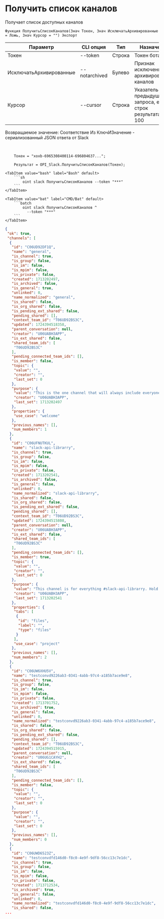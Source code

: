 ﻿---
sidebar_position: 1
---

# Получить список каналов
 Получает список доступных каналов



`Функция ПолучитьСписокКаналов(Знач Токен, Знач ИсключатьАрхивированные = Ложь, Знач Курсор = "") Экспорт`

  | Параметр | CLI опция | Тип | Назначение |
  |-|-|-|-|
  | Токен | --token | Строка | Токен бота |
  | ИсключатьАрхивированные | --notarchived | Булево | Признак исключения архивированных каналов |
  | Курсор | --cursor | Строка | Указатель из предыдущего запроса, если строк результата > 100 |

  
  Возвращаемое значение:   Соответствие Из КлючИЗначение - сериализованный JSON ответа от Slack

<br/>




```bsl title="Пример кода"
    Токен = "xoxb-6965308400114-696804637...";

    Результат = OPI_Slack.ПолучитьСписокКаналов(Токен);
```
    

 <Tabs>
  
    <TabItem value="bash" label="Bash" default>
        ```sh
            oint slack ПолучитьСписокКаналов --token "***"
        ```
    </TabItem>
  
    <TabItem value="bat" label="CMD/Bat" default>
        ```batch
            oint slack ПолучитьСписокКаналов ^
              --token "***"
        ```
    </TabItem>
</Tabs>


```json title="Результат"
{
 "ok": true,
 "channels": [
  {
   "id": "C06UD92DF1Q",
   "name": "general",
   "is_channel": true,
   "is_group": false,
   "is_im": false,
   "is_mpim": false,
   "is_private": false,
   "created": 1713202497,
   "is_archived": false,
   "is_general": true,
   "unlinked": 0,
   "name_normalized": "general",
   "is_shared": false,
   "is_org_shared": false,
   "is_pending_ext_shared": false,
   "pending_shared": [],
   "context_team_id": "T06UD92BS3C",
   "updated": 1724394518358,
   "parent_conversation": null,
   "creator": "U06UABH3APP",
   "is_ext_shared": false,
   "shared_team_ids": [
    "T06UD92BS3C"
   ],
   "pending_connected_team_ids": [],
   "is_member": false,
   "topic": {
    "value": "",
    "creator": "",
    "last_set": 0
   },
   "purpose": {
    "value": "This is the one channel that will always include everyone. It’s a great spot for announcements and team-wide conversations.",
    "creator": "U06UABH3APP",
    "last_set": 1713202497
   },
   "properties": {
    "use_case": "welcome"
   },
   "previous_names": [],
   "num_members": 1
  },
  {
   "id": "C06UFNUTKUL",
   "name": "slack-api-librarry",
   "is_channel": true,
   "is_group": false,
   "is_im": false,
   "is_mpim": false,
   "is_private": false,
   "created": 1713202541,
   "is_archived": false,
   "is_general": false,
   "unlinked": 0,
   "name_normalized": "slack-api-librarry",
   "is_shared": false,
   "is_org_shared": false,
   "is_pending_ext_shared": false,
   "pending_shared": [],
   "context_team_id": "T06UD92BS3C",
   "updated": 1724394515808,
   "parent_conversation": null,
   "creator": "U06UABH3APP",
   "is_ext_shared": false,
   "shared_team_ids": [
    "T06UD92BS3C"
   ],
   "pending_connected_team_ids": [],
   "is_member": true,
   "topic": {
    "value": "",
    "creator": "",
    "last_set": 0
   },
   "purpose": {
    "value": "This channel is for everything #slack-api-librarry. Hold meetings, share docs, and make decisions together with your team.",
    "creator": "U06UABH3APP",
    "last_set": 1713202541
   },
   "properties": {
    "tabs": [
     {
      "id": "files",
      "label": "",
      "type": "files"
     }
    ],
    "use_case": "project"
   },
   "previous_names": [],
   "num_members": 2
  },
  {
   "id": "C06UW6XHU5V",
   "name": "testconvd9226ab3-0341-4abb-97c4-a185b7ace9e8",
   "is_channel": true,
   "is_group": false,
   "is_im": false,
   "is_mpim": false,
   "is_private": false,
   "created": 1713701752,
   "is_archived": true,
   "is_general": false,
   "unlinked": 0,
   "name_normalized": "testconvd9226ab3-0341-4abb-97c4-a185b7ace9e8",
   "is_shared": false,
   "is_org_shared": false,
   "is_pending_ext_shared": false,
   "pending_shared": [],
   "context_team_id": "T06UD92BS3C",
   "updated": 1724394515915,
   "parent_conversation": null,
   "creator": "U06UG1CAYH2",
   "is_ext_shared": false,
   "shared_team_ids": [
    "T06UD92BS3C"
   ],
   "pending_connected_team_ids": [],
   "is_member": false,
   "topic": {
    "value": "",
    "creator": "",
    "last_set": 0
   },
   "purpose": {
    "value": "",
    "creator": "",
    "last_set": 0
   },
   "previous_names": [],
   "num_members": 0
  },
  {
   "id": "C06UWD6523Z",
   "name": "testconvdfd146d0-f8c0-4e9f-9df8-56cc13c7e1dc",
   "is_channel": true,
   "is_group": false,
   "is_im": false,
   "is_mpim": false,
   "is_private": false,
   "created": 1713712534,
   "is_archived": true,
   "is_general": false,
   "unlinked": 0,
   "name_normalized": "testconvdfd146d0-f8c0-4e9f-9df8-56cc13c7e1dc",
   "is_shared": false,
...
```
